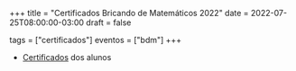 +++
title = "Certificados Bricando de Matemáticos 2022"
date = 2022-07-25T08:00:00-03:00
draft = false

tags = ["certificados"]
eventos = ["bdm"]
+++

- [Certificados](/arquivos/2022/bdm/bdm_alunos_2022.pdf) dos alunos
